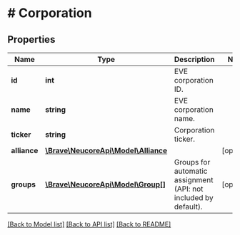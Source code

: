 # # Corporation

## Properties

Name | Type | Description | Notes
------------ | ------------- | ------------- | -------------
**id** | **int** | EVE corporation ID. | 
**name** | **string** | EVE corporation name. | 
**ticker** | **string** | Corporation ticker. | 
**alliance** | [**\Brave\NeucoreApi\Model\Alliance**](Alliance.md) |  | [optional] 
**groups** | [**\Brave\NeucoreApi\Model\Group[]**](Group.md) | Groups for automatic assignment (API: not included by default). | [optional] 

[[Back to Model list]](../../README.md#documentation-for-models) [[Back to API list]](../../README.md#documentation-for-api-endpoints) [[Back to README]](../../README.md)


